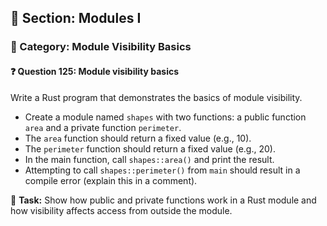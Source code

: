 ## 📘 Section: Modules I  
### 🔹 Category: Module Visibility Basics  
#### ❓ Question 125: Module visibility basics

Write a Rust program that demonstrates the basics of module visibility.

- Create a module named `shapes` with two functions: a public function `area` and a private function `perimeter`.
- The `area` function should return a fixed value (e.g., 10).
- The `perimeter` function should return a fixed value (e.g., 20).
- In the main function, call `shapes::area()` and print the result.
- Attempting to call `shapes::perimeter()` from `main` should result in a compile error (explain this in a comment).

🔧 **Task:** Show how public and private functions work in a Rust module and how visibility affects access from outside the module.
